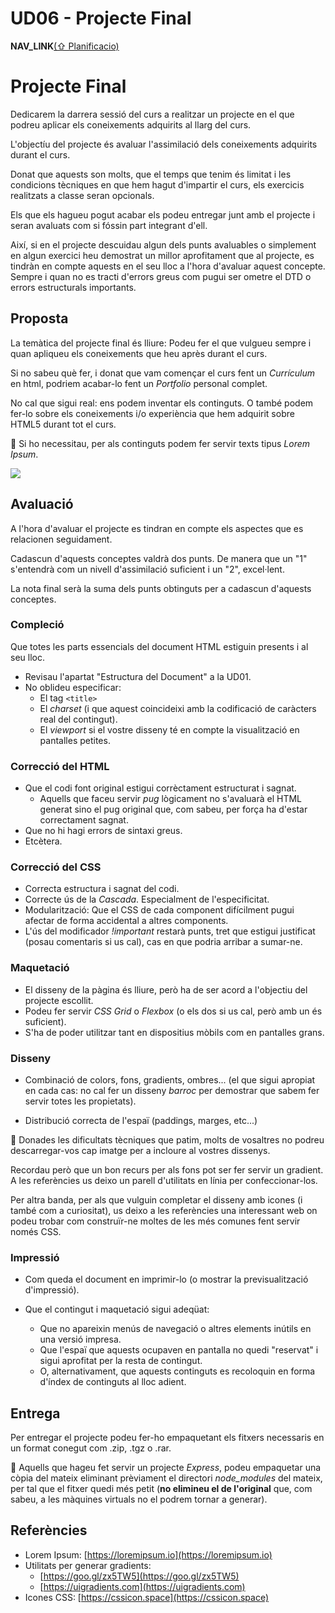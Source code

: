 
UD06 - Projecte Final
=====================

__NAV_LINK__[(⇧ Planificacio)](./Planificacio.html)


Projecte Final
==============

Dedicarem la darrera sessió del curs a realitzar un projecte en el que podreu
aplicar els coneixements adquirits al llarg del curs.

L'objectíu del projecte és avaluar l'assimilació dels coneixements adquirits
durant el curs.

Donat que aquests son molts, que el temps que tenim és limitat i les condicions
tècniques en que hem hagut d'impartir el curs, els exercicis realitzats a
classe seran opcionals.

Els que els hagueu pogut acabar els podeu entregar junt amb el projecte i seran
avaluats com si fóssin part integrant d'ell.

Així, si en el projecte descuidau algun dels punts avaluables o simplement en
algun exercici heu demostrat un millor aprofitament que al projecte, es tindràn
en compte aquests en el seu lloc a l'hora d'avaluar aquest concepte. Sempre i
quan no es tracti d'errors greus com pugui ser ometre el DTD o errors
estructurals importants.


Proposta
--------

La temàtica del projecte final és lliure: Podeu fer el que vulgueu sempre i
quan apliqueu els coneixements que heu après durant el curs.

Si no sabeu què fer, i donat que vam començar el curs fent un *Currículum* en
html, podriem acabar-lo fent un *Portfolio* personal complet.

No cal que sigui real: ens podem inventar els continguts. O també podem fer-lo
sobre els coneixements i/o experiència que hem adquirit sobre HTML5 durant tot
el curs.

>
:pushpin: Si ho necessitau, per als continguts podem fer servir texts tipus
*Lorem Ipsum*.
>
![](__FIGURES_PATH__/lorem_ipsum.png)
>


Avaluació
---------

A l'hora d'avaluar el projecte es tindran en compte els aspectes que es
relacionen seguidament.

Cadascun d'aquests conceptes valdrà dos punts. De manera que un "1" s'entendrà
com un nivell d'assimilació suficient i un "2", excel·lent.

La nota final serà la suma dels punts obtinguts per a cadascun d'aquests
conceptes.


### Compleció

Que totes les parts essencials del document HTML estiguin presents i al seu
lloc.

  * Revisau l'apartat "Estructura del Document" a la UD01.
  * No oblideu especificar:
    - El tag `<title>`
    - El *charset* (i que aquest coincideixi amb la codificació de caràcters
      real del contingut).
    - El *viewport* si el vostre disseny té en compte la visualització en
      pantalles petites.

### Correcció del HTML

  * Que el codi font original estigui corrèctament estructurat i sagnat.
    - Aquells que faceu servir *pug* lògicament no s'avaluarà el HTML generat
      sino el pug original que, com sabeu, per força ha d'estar correctament
      sagnat.
  * Que no hi hagi errors de sintaxi greus.
  * Etcètera.


### Correcció del CSS

  * Correcta estructura i sagnat del codi.
  * Correcte ús de la *Cascada*. Especialment de l'especificitat.
  * Modularització: Que el CSS de cada component difícilment pugui afectar de
    forma accidental a altres components.
  * L'ús del modificador *!important* restarà punts, tret que estigui
    justificat (posau comentaris si us cal), cas en que podria arribar a
    sumar-ne.


### Maquetació

  * El disseny de la pàgina és lliure, però ha de ser acord a l'objectiu del
    projecte escollit.
  * Podeu fer servir *CSS Grid* o *Flexbox* (o els dos si us cal, però amb un
    és suficient).
  * S'ha de poder utilitzar tant en dispositius mòbils com en pantalles grans.


### Disseny

  * Combinació de colors, fons, gradients, ombres... (el que sigui apropiat en
    cada cas: no cal fer un disseny *barroc* per demostrar que sabem fer servir
    totes les propietats).

  * Distribució correcta de l'espaï (paddings, marges, etc...)

>
:pushpin: Donades les dificultats tècniques que patim, molts de vosaltres no
podreu descarregar-vos cap imatge per a incloure al vostres dissenys. 
>
Recordau però que un bon recurs per als fons pot ser fer servir un gradient. A
les referències us deixo un parell d'utilitats en línia per confeccionar-los.
>
Per altra banda, per als que vulguin completar el disseny amb icones (i també
com a curiositat), us deixo a les referències una interessant web on podeu
trobar com construïr-ne moltes de les més comunes fent servir només CSS.
>


### Impressió

  * Com queda el document en imprimir-lo (o mostrar la previsualització
    d'impressió).

  * Que el contingut i maquetació sigui adeqüat:
    - Que no apareixin menús de navegació o altres elements inútils en una
      versió impresa.
    - Que l'espaï que aquests ocupaven en pantalla no quedi "reservat" i sigui
      aprofitat per la resta de contingut.
    - O, alternativament, que aquests continguts es recoloquin en forma d'índex
      de continguts al lloc adient.


Entrega
-------

Per entregar el projecte podeu fer-ho empaquetant els fitxers necessaris en un
format conegut com .zip, .tgz o .rar.

>
:pushpin: Aquells que hageu fet servir un projecte *Express*, podeu empaquetar
una còpia del mateix eliminant prèviament el directori *node_modules* del
mateix, per tal que el fitxer quedi més petit (**no elimineu el de l'original**
que, com sabeu, a les màquines virtuals no el podrem tornar a generar).
>


Referències
-----------

  * Lorem Ipsum: [https://loremipsum.io](https://loremipsum.io)
  * Utilitats per generar gradients:
    - [https://goo.gl/zx5TW5](https://goo.gl/zx5TW5)
    - [https://uigradients.com](https://uigradients.com)
  * Icones CSS: [https://cssicon.space](https://cssicon.space)


